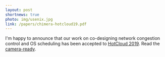 ```yaml
---
layout: post
shortnews: true
photo: img/usenix.jpg
link: /papers/chimera-hotcloud19.pdf
---
```


I'm happy to announce that our work on co-designing network congestion
control and OS scheduling has been accepted to [HotCloud
2019](https://www.usenix.org/conference/hotcloud19).  Read the
[camera-ready](papers/chimera-hotcloud19.pdf).
